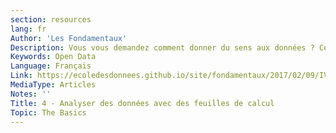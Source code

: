 ```yaml
---
section: resources
lang: fr
Author: 'Les Fondamentaux'
Description: Vous vous demandez comment donner du sens aux données ? Cette section vous aidera à comprendre ce que vos données peuvent signifier. Vous découvrirez également des formules de feuille de calcul et nous vous aiderons à calculer plus de valeurs que ce vous avez déjà.
Keywords: Open Data
Language: Français
Link: https://ecoledesdonnees.github.io/site/fondamentaux/2017/02/09/IV-Analyser-des-donnees-avec-des-feuilles-de-calcul/
MediaType: Articles
Notes: ''
Title: 4 - Analyser des données avec des feuilles de calcul
Topic: The Basics
---
```


